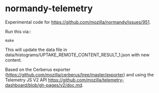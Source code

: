 # normandy-telemetry

Experimental code for https://github.com/mozilla/normandy/issues/951.

Run this via::

    make

This will update the data file in data/histograms/UPTAKE_REMOTE_CONTENT_RESULT_1.json with new content.

Based on the Cerberus exporter (https://github.com/mozilla/cerberus/tree/master/exporter) and using the Telemetry JS V2 API https://github.com/mozilla/telemetry-dashboard/blob/gh-pages/v2/doc.md.
